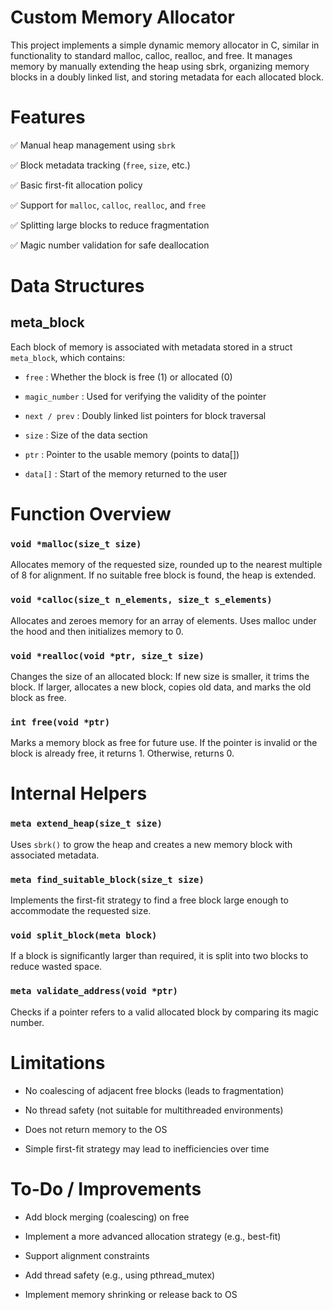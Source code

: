 
# Custom Memory Allocator
This project implements a simple dynamic memory allocator in C, similar in functionality to standard malloc, calloc, realloc, and free. It manages memory by manually extending the heap using sbrk, organizing memory blocks in a doubly linked list, and storing metadata for each allocated block.

# Features
✅ Manual heap management using `sbrk`

✅ Block metadata tracking (`free`, `size`, etc.)

✅ Basic first-fit allocation policy

✅ Support for `malloc`, `calloc`, `realloc`, and `free`

✅ Splitting large blocks to reduce fragmentation

✅ Magic number validation for safe deallocation

# Data Structures
## meta_block
Each block of memory is associated with metadata stored in a struct `meta_block`, which contains:

* `free` : Whether the block is free (1) or allocated (0)

* `magic_number` : Used for verifying the validity of the pointer

* `next / prev` : Doubly linked list pointers for block traversal

* `size` : Size of the data section

* `ptr` : Pointer to the usable memory (points to data[])

* `data[]` : Start of the memory returned to the user

# Function Overview
### `void *malloc(size_t size)` 
Allocates memory of the requested size, rounded up to the nearest multiple of 8 for alignment. If no suitable free block is found, the heap is extended.

### `void *calloc(size_t n_elements, size_t s_elements)` 
Allocates and zeroes memory for an array of elements. Uses malloc under the hood and then initializes memory to 0.

### `void *realloc(void *ptr, size_t size)` 
Changes the size of an allocated block:
If new size is smaller, it trims the block.
If larger, allocates a new block, copies old data, and marks the old block as free.

### `int free(void *ptr)` 
Marks a memory block as free for future use. If the pointer is invalid or the block is already free, it returns 1. Otherwise, returns 0.

# Internal Helpers
### `meta extend_heap(size_t size)` 
Uses `sbrk()` to grow the heap and creates a new memory block with associated metadata.

### `meta find_suitable_block(size_t size)` 
Implements the first-fit strategy to find a free block large enough to accommodate the requested size.

### `void split_block(meta block)` 
If a block is significantly larger than required, it is split into two blocks to reduce wasted space.

### `meta validate_address(void *ptr)` 
Checks if a pointer refers to a valid allocated block by comparing its magic number.

# Limitations
* No coalescing of adjacent free blocks (leads to fragmentation)

* No thread safety (not suitable for multithreaded environments)

* Does not return memory to the OS

* Simple first-fit strategy may lead to inefficiencies over time

# To-Do / Improvements
* Add block merging (coalescing) on free

* Implement a more advanced allocation strategy (e.g., best-fit)

* Support alignment constraints

* Add thread safety (e.g., using pthread_mutex)

* Implement memory shrinking or release back to OS
